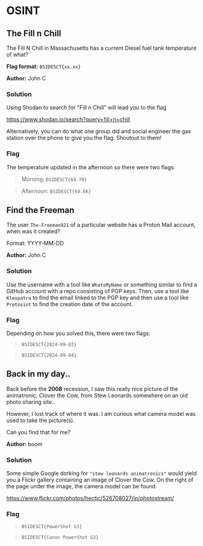 # OSINT

## The Fill n Chill
The Fill N Chill in Massachusetts has a current Diesel fuel tank temperature of what?

**Flag format:** `BSIDESCT{xx.xx}`

**Author:** John C

### Solution
Using Shodan to search for "Fill n Chill" will lead you to the flag

https://www.shodan.io/search?query=fill+n+chill

Alternatively, you can do what one group did and social engineer the gas station over the phone to give you the flag. Shoutout to them!

### Flag
The temperature updated in the afternoon so there were two flags:

> Morning: `BSIDESCT{69.70}`

> Afternoon: `BSIDESCT{69.66}`


## Find the Freeman
The user `The-Freeman921` of a particular website has a Proton Mail account, when was it created?

Format: YYYY-MM-DD

**Author:** John C

### Solution
Use the username with a tool like `WhatsMyName` or something similar to find a GitHub account with a repo consisting of PGP keys. Then, use a tool like `Kleopatra` to find the email linked to the PGP key and then use a tool like `Protosint` to find the creation date of the account.

### Flag
Depending on how you solved this, there were two flags:

> `BSIDESCT{2024-09-03}`

> `BSIDESCT{2024-09-04}`


## Back in my day..
Back before the **2008** recession, I saw this really nice picture of the animatronic, Clover the Cow, from Stew Leonards somewhere on an old photo sharing site..

However, I lost track of where it was. I am curious what camera model was used to take the picture(s). 

Can you find that for me?

**Author:** boom

### Solution
Some simple Google dorking for `"stew leonards animatronics"` would yield you a Flickr gallery containing an image of Clover the Cow. On the right of the page under the image, the camera model can be found.

https://www.flickr.com/photos/hectic/526708027/in/photostream/

### Flag
> `BSIDESCT{PowerShot G3}`

> `BSIDESCT{Canon PowerShot G3}`